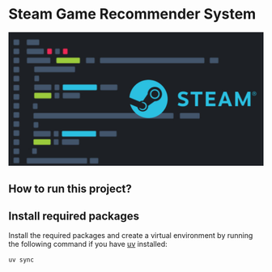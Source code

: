 # Steam Game Recommender System

![alt text](resources/steam-image.jpg)

## How to run this project?

## Install required packages

Install the required packages and create a virtual environment by running the
following command if you have [uv](https://docs.astral.sh/uv/) installed:

```bash
uv sync
```